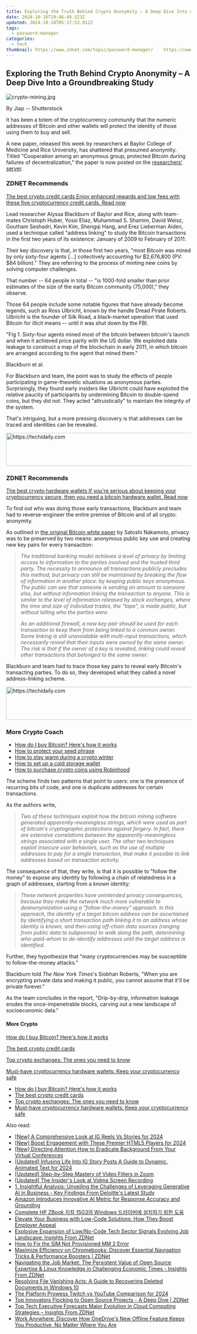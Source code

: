 ```yaml
---
title: Exploring the Truth Behind Crypto Anonymity – A Deep Dive Into a Groundbreaking Study
date: 2024-10-16T19:46:49.523Z
updated: 2024-10-18T05:17:53.012Z
tags:
  - password-manager
categories:
  - tech
thumbnail: https://www.zdnet.com/topic/password-manager/    https://www.zdnet.com/a/img/resize/71f609c78931c855f971472635de5478b206f083/2021/10/18/020be019-67fa-40c2-acb0-0a825ec1c582/crypto-mining.jpg?width=170&height=128&fit=crop&auto=webp
---
```


## Exploring the Truth Behind Crypto Anonymity – A Deep Dive Into a Groundbreaking Study

![crypto-mining.jpg](https://www.zdnet.com/a/img/resize/9f8b9119a90c2a50fa28a57c841d1010cb02395e/2021/10/18/020be019-67fa-40c2-acb0-0a825ec1c582/crypto-mining.jpg?auto=webp&width=1280)

By Jiap -- Shutterstock

It has been a totem of the cryptocurrency community that the numeric addresses of Bitcoin and other wallets will protect the identity of those using them to buy and sell. 

A new paper, released this week by researchers at Baylor College of Medicine and Rice University, has shattered that presumed anonymity. Titled "Cooperation among an anonymous group, protected Bitcoin during failures of decentralization," the paper is now posted on the [researchers' server](https://aidenlab.org/bitcoin.pdf). 

### **ZDNET** Recommends

[The best crypto credit cards Enjoy enhanced rewards and low fees with these five cryptocurrency credit cards.  Read now](https://www.zdnet.com/article/best-crypto-credit-card/)

Lead researcher Alyssa Blackburn of Baylor and Rice, along with team-mates Christoph Huber, Yossi Eliaz, Muhammad S. Shamim, David Weisz, Goutham Seshadri, Kevin Kim, Shengqi Hang, and Erez Lieberman Aiden, used a technique called "address linking" to study the Bitcoin transactions in the first two years of its existence: January of 2009 to February of 2011\. 

Their key discovery is that, in those first two years, "most Bitcoin was mined by only sixty-four agents \[…\] collectively accounting for ₿2,676,800 (PV: $84 billion)." They are referring to the process of minting new coins by solving computer challenges. 

That number -- 64 people in total -- "is 1000-fold smaller than prior estimates of the size of the early Bitcoin community (75,000)," they observe. 

Those 64 people include some notable figures that have already become legends, such as Ross Ulbricht, known by the handle Dread Pirate Roberts. Ulbricht is the founder of Silk Road, a black-market operation that used Bitcoin for illicit means -- until it was shut down by the FBI. 

"Fig 1\. Sixty-four agents mined most of the bitcoin between bitcoin's launch and when it achieved price parity with the US dollar. We exploited data leakage to construct a map of the blockchain in early 2011, in which bitcoin are arranged according to the agent that mined them."

Blackburn et al.

For Blackburn and team, the point was to study the effects of people participating in game-theoretic situations as anonymous parties. Surprisingly, they found early insiders like Ulbricht could have exploited the relative paucity of participants by undermining Bitcoin to double-spend coins, but they did not. They acted "altruistically" to maintain the integrity of the system.

That's intriguing, but a more pressing discovery is that addresses can be traced and identities can be revealed. 

<!-- affiliate ads begin -->
<a href="https://malaysia-healthcare-travel-council.pxf.io/c/5597632/1557747/17382" target="_top" id="1557747">
  <img src="//a.impactradius-go.com/display-ad/17382-1557747" border="0" alt="https://techidaily.com" width="728" height="90"/>
</a>
<img height="0" width="0" src="https://malaysia-healthcare-travel-council.pxf.io/i/5597632/1557747/17382" style="position:absolute;visibility:hidden;" border="0" />
<!-- affiliate ads end -->

### **ZDNET** Recommends

[The best crypto hardware wallets If you're serious about keeping your cryptocurrency secure, then you need a bitcoin hardware wallet.  Read now](https://www.zdnet.com/article/best-crypto-wallet/)

To find out who was doing those early transactions, Blackburn and team had to reverse-engineer the entire premise of Bitcoin and of all crypto: anonymity. 

As outlined in [the original Bitcoin white paper](https://bitcoin.org/bitcoin.pdf) by Satoshi Nakamoto, privacy was to be preserved by two means: anonymous public key use and creating new key pairs for every transaction:

> _The traditional banking model achieves a level of privacy by limiting access to information to the parties involved and the trusted third party. The necessity to announce all transactions publicly precludes this method, but privacy can still be maintained by breaking the flow of information in another place: by keeping public keys anonymous. The public can see that someone is sending an amount to someone else, but without information linking the transaction to anyone. This is similar to the level of information released by stock exchanges, where the time and size of individual trades, the "tape", is made public, but without telling who the parties were._ 
> 
> _As an additional firewall, a new key pair should be used for each transaction to keep them from being linked to a common owner. Some linking is still unavoidable with multi-input transactions, which necessarily reveal that their inputs were owned by the same owner. The risk is that if the owner of a key is revealed, linking could reveal other transactions that belonged to the same owner._ 

Blackburn and team had to trace those key pairs to reveal early Bitcoin's transacting parties. To do so, they developed what they called a novel address-linking scheme. 

<!-- affiliate ads begin -->
<a href="https://appsumo.8odi.net/c/5597632/2094479/7443" target="_top" id="2094479">
  <img src="//a.impactradius-go.com/display-ad/7443-2094479" border="0" alt="https://techidaily.com" width="728" height="90"/>
</a>
<img height="0" width="0" src="https://appsumo.8odi.net/i/5597632/2094479/7443" style="position:absolute;visibility:hidden;" border="0" />
<!-- affiliate ads end -->

### More Crypto Coach

* [How do I buy Bitcoin? Here's how it works](https://www.zdnet.com/article/how-do-i-buy-bitcoin-the-crypto-coach-shows-you-how/)
* [How to protect your seed phrase](https://www.zdnet.com/article/crypto-coach-how-to-protect-your-seed-phrase/)
* [How to stay warm during a crypto winter](https://www.zdnet.com/article/crypto-coach-how-to-stay-warm-during-a-crypto-winter/)
* [How to set up a cold storage wallet](https://www.zdnet.com/article/crypto-coach-how-to-set-up-a-cold-storage-wallet/)
* [How to purchase crypto coins using Robinhood](https://www.zdnet.com/article/crypto-coach-how-to-purchase-crypto-coins-using-robinhood/)

The scheme finds two patterns that point to users: one is the presence of recurring bits of code, and one is duplicate addresses for certain transactions. 

As the authors write,

> _Two of these techniques exploit how the bitcoin mining software generated apparently-meaningless strings, which were used as part of bitcoin's cryptographic protections against forgery. In fact, there are extensive correlations between the apparently-meaningless strings associated with a single user. The other two techniques exploit insecure user behaviors, such as the use of multiple addresses to pay for a single transaction, that make it possible to link addresses based on transaction activity._ 

The consequence of that, they write, is that it is possible to "follow the money" to expose any identity by following a chain of relatedness in a graph of addresses, starting from a known identity:

> _These network properties have unintended privacy consequences, because they make the network much more vulnerable to deanonymization using a "follow-the-money" approach. In this approach, the identity of a target bitcoin address can be ascertained by identifying a short transaction path linking it to an address whose identity is known, and then using off-chain data sources (ranging from public data to subpoenas) to walk along the path, determining who-paid-whom to de-identify addresses until the target address is identified._

Further, they hypothesize that "many cryptocurrencies may be susceptible to follow-the-money attacks."

Blackburn told _The New York Times_'s Siobhan Roberts, "When you are encrypting private data and making it public, you cannot assume that it'll be private forever." 

As the team concludes in the report, "Drip-by-drip, information leakage erodes the once-impenetrable blocks, carving out a new landscape of socioeconomic data." 

#### More Crypto

[How do I buy Bitcoin? Here's how it works](https://www.zdnet.com/article/how-do-i-buy-bitcoin-the-crypto-coach-shows-you-how/ "How do I buy Bitcoin? Here's how it works")

[The best crypto credit cards](https://www.zdnet.com/article/best-crypto-credit-card/ "The best crypto credit cards")

[Top crypto exchanges: The ones you need to know](https://www.zdnet.com/article/best-crypto-exchange/ "Top crypto exchanges: The ones you need to know")

[Must-have cryptocurrency hardware wallets: Keep your cryptocurrency safe](https://www.zdnet.com/article/best-crypto-wallet/ "Must-have cryptocurrency hardware wallets: Keep your cryptocurrency safe")

* [How do I buy Bitcoin? Here's how it works](https://www.zdnet.com/article/how-do-i-buy-bitcoin-the-crypto-coach-shows-you-how/ "How do I buy Bitcoin? Here's how it works")
* [The best crypto credit cards](https://www.zdnet.com/article/best-crypto-credit-card/ "The best crypto credit cards")
* [Top crypto exchanges: The ones you need to know](https://www.zdnet.com/article/best-crypto-exchange/ "Top crypto exchanges: The ones you need to know")
* [Must-have cryptocurrency hardware wallets: Keep your cryptocurrency safe](https://www.zdnet.com/article/best-crypto-wallet/ "Must-have cryptocurrency hardware wallets: Keep your cryptocurrency safe")

<ins class="adsbygoogle"
     style="display:block"
     data-ad-format="autorelaxed"
     data-ad-client="ca-pub-7571918770474297"
     data-ad-slot="1223367746"></ins>

<ins class="adsbygoogle"
     style="display:block"
     data-ad-client="ca-pub-7571918770474297"
     data-ad-slot="8358498916"
     data-ad-format="auto"
     data-full-width-responsive="true"></ins>

<span class="atpl-alsoreadstyle">Also read:</span>
<div><ul>
<li><a href="https://instagram-videos.techidaily.com/new-a-comprehensive-look-at-ig-reels-vs-stories-for-2024/"><u>[New] A Comprehensive Look at IG Reels Vs Stories for 2024</u></a></li>
<li><a href="https://fox-info.techidaily.com/new-boost-engagement-with-these-premier-html5-players-for-2024/"><u>[New] Boost Engagement with These Premier HTML5 Players for 2024</u></a></li>
<li><a href="https://digital-screen-recording.techidaily.com/new-directing-attention-how-to-eradicate-background-from-your-virtual-conferences/"><u>[New] Directing Attention How to Eradicate Background From Your Virtual Conferences</u></a></li>
<li><a href="https://fox-access.techidaily.com/updated-infusing-life-into-ig-story-posts-a-guide-to-dynamic-animated-text-for-2024/"><u>[Updated] Infusing Life Into IG Story Posts A Guide to Dynamic, Animated Text for 2024</u></a></li>
<li><a href="https://screen-sharing-recording.techidaily.com/updated-step-by-step-mastery-of-video-filters-in-zoom/"><u>[Updated] Step-by-Step Mastery of Video Filters in Zoom</u></a></li>
<li><a href="https://screen-mirroring-recording.techidaily.com/updated-the-insiders-look-at-vidma-screen-recording/"><u>[Updated] The Insider's Look at Vidma Screen Recording</u></a></li>
<li><a href="https://app-tips.techidaily.com/1-insightful-analysis-unveiling-the-challenges-of-leveraging-generative-ai-in-business-key-findings-from-deloittes-latest-study/"><u>1. Insightful Analysis: Unveiling the Challenges of Leveraging Generative AI in Business - Key Findings From Deloitte's Latest Study</u></a></li>
<li><a href="https://app-tips.techidaily.com/amazon-introduces-innovative-ai-metric-for-response-accuracy-and-grounding/"><u>Amazon Introduces Innovative AI Metric for Response Accuracy and Grounding</u></a></li>
<li><a href="https://hardware-help.techidaily.com/complete-hp-zbook-15g3-windows/"><u>Complete HP ZBook 지킬 15G3의 Windows 드라이버에 설치하기 위한 도움</u></a></li>
<li><a href="https://app-tips.techidaily.com/elevate-your-business-with-low-code-solutions-how-they-boost-employer-appeal/"><u>Elevate Your Business with Low-Code Solutions: How They Boost Employer Appeal</u></a></li>
<li><a href="https://app-tips.techidaily.com/explosive-expansion-of-lowno-code-tech-sector-signals-evolving-job-landscape-insights-from-zdnet/"><u>Explosive Expansion of Low/No-Code Tech Sector Signals Evolving Job Landscape: Insights From ZDNet</u></a></li>
<li><a href="https://fox-that.techidaily.com/how-to-fix-the-sim-not-provisioned-mm-2-error/"><u>How to Fix the SIM Not Provisioned MM 2 Error</u></a></li>
<li><a href="https://app-tips.techidaily.com/maximize-efficiency-on-chromebooks-discover-essential-navigation-tricks-and-performance-boosters-zdnet/"><u>Maximize Efficiency on Chromebooks: Discover Essential Navigation Tricks & Performance Boosters | ZDNet</u></a></li>
<li><a href="https://app-tips.techidaily.com/navigating-the-job-market-the-persistent-value-of-open-source-expertise-and-linux-knowledge-in-challenging-economic-times-insights-from-zdnet/"><u>Navigating the Job Market: The Persistent Value of Open Source Expertise & Linux Knowledge in Challenging Economic Times - Insights From ZDNet</u></a></li>
<li><a href="https://win-alternatives.techidaily.com/resolving-file-vanishing-acts-a-guide-to-recovering-deleted-documents-in-windows-10/"><u>Resolving File Vanishing Acts: A Guide to Recovering Deleted Documents in Windows 10</u></a></li>
<li><a href="https://some-guidance.techidaily.com/the-platform-prowess-twitch-vs-youtube-comparison-for-2024/"><u>The Platform Prowess Twitch vs YouTube Comparison for 2024</u></a></li>
<li><a href="https://app-tips.techidaily.com/top-innovators-flocking-to-open-source-projects-a-deep-dive-zdnet/"><u>Top Innovators Flocking to Open Source Projects - A Deep Dive | ZDNet</u></a></li>
<li><a href="https://app-tips.techidaily.com/top-tech-executive-forecasts-major-evolution-in-cloud-computing-strategies-insights-from-zdnet/"><u>Top Tech Executive Forecasts Major Evolution in Cloud Computing Strategies – Insights From ZDNet</u></a></li>
<li><a href="https://app-tips.techidaily.com/work-anywhere-discover-how-onedrives-new-offline-feature-keeps-you-productive-no-matter-where-you-are/"><u>Work Anywhere: Discover How OneDrive's New Offline Feature Keeps You Productive, No Matter Where You Are</u></a></li>
</ul></div>

